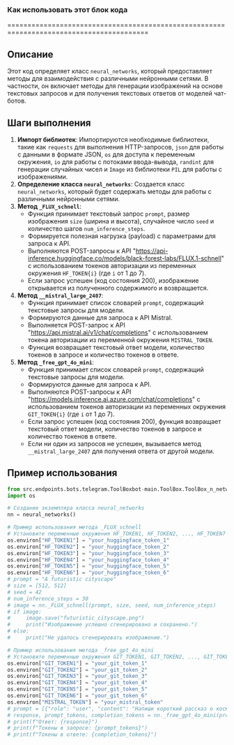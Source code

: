 ### Как использовать этот блок кода
=========================================================================================

Описание
-------------------------
Этот код определяет класс `neural_networks`, который предоставляет методы для взаимодействия с различными нейронными сетями. В частности, он включает методы для генерации изображений на основе текстовых запросов и для получения текстовых ответов от моделей чат-ботов.

Шаги выполнения
-------------------------
1. **Импорт библиотек**: Импортируются необходимые библиотеки, такие как `requests` для выполнения HTTP-запросов, `json` для работы с данными в формате JSON, `os` для доступа к переменным окружения, `io` для работы с потоками ввода-вывода, `randint` для генерации случайных чисел и `Image` из библиотеки `PIL` для работы с изображениями.
2. **Определение класса `neural_networks`**: Создается класс `neural_networks`, который будет содержать методы для работы с различными нейронными сетями.
3. **Метод `_FLUX_schnell`**:
   - Функция принимает текстовый запрос `prompt`, размер изображения `size` (ширина и высота), случайное число `seed` и количество шагов `num_inference_steps`.
   - Формируется полезная нагрузка (payload) с параметрами для запроса к API.
   - Выполняются POST-запросы к API "https://api-inference.huggingface.co/models/black-forest-labs/FLUX.1-schnell" с использованием токенов авторизации из переменных окружения `HF_TOKEN{i}` (где `i` от 1 до 7).
   - Если запрос успешен (код состояния 200), изображение открывается из полученного содержимого и возвращается.
4. **Метод `__mistral_large_2407`**:
    - Функция принимает список словарей `prompt`, содержащий текстовые запросы для модели.
    - Формируются данные для запроса к API Mistral.
    - Выполняется POST-запрос к API "https://api.mistral.ai/v1/chat/completions" с использованием токена авторизации из переменной окружения `MISTRAL_TOKEN`.
    - Функция возвращает текстовый ответ модели, количество токенов в запросе и количество токенов в ответе.
5. **Метод `_free_gpt_4o_mini`**:
   - Функция принимает список словарей `prompt`, содержащий текстовые запросы для модели.
   - Формируются данные для запроса к API.
   - Выполняются POST-запросы к API "https://models.inference.ai.azure.com/chat/completions" с использованием токенов авторизации из переменных окружения `GIT_TOKEN{i}` (где `i` от 1 до 7).
   - Если запрос успешен (код состояния 200), функция возвращает текстовый ответ модели, количество токенов в запросе и количество токенов в ответе.
   - Если ни один из запросов не успешен, вызывается метод `__mistral_large_2407` для получения ответа от другой модели.

Пример использования
-------------------------

```python
from src.endpoints.bots.telegram.ToolBoxbot-main.ToolBox.ToolBox_n_networks import neural_networks
import os

# Создание экземпляра класса neural_networks
nn = neural_networks()

# Пример использования метода _FLUX_schnell
# Установите переменные окружения HF_TOKEN1, HF_TOKEN2, ..., HF_TOKEN7
os.environ["HF_TOKEN1"] = "your_huggingface_token_1"
os.environ["HF_TOKEN2"] = "your_huggingface_token_2"
os.environ["HF_TOKEN3"] = "your_huggingface_token_3"
os.environ["HF_TOKEN4"] = "your_huggingface_token_4"
os.environ["HF_TOKEN5"] = "your_huggingface_token_5"
os.environ["HF_TOKEN6"] = "your_huggingface_token_6"
# prompt = "A futuristic cityscape"
# size = [512, 512]
# seed = 42
# num_inference_steps = 30
# image = nn._FLUX_schnell(prompt, size, seed, num_inference_steps)
# if image:
#     image.save("futuristic_cityscape.png")
#     print("Изображение успешно сгенерировано и сохранено.")
# else:
#     print("Не удалось сгенерировать изображение.")

# Пример использования метода _free_gpt_4o_mini
# Установите переменные окружения GIT_TOKEN1, GIT_TOKEN2, ..., GIT_TOKEN7 и MISTRAL_TOKEN
os.environ["GIT_TOKEN1"] = "your_git_token_1"
os.environ["GIT_TOKEN2"] = "your_git_token_2"
os.environ["GIT_TOKEN3"] = "your_git_token_3"
os.environ["GIT_TOKEN4"] = "your_git_token_4"
os.environ["GIT_TOKEN5"] = "your_git_token_5"
os.environ["GIT_TOKEN6"] = "your_git_token_6"
os.environ["MISTRAL_TOKEN"] = "your_mistral_token"
# prompt = [{"role": "user", "content": "Напиши короткий рассказ о космическом путешествии."}]
# response, prompt_tokens, completion_tokens = nn._free_gpt_4o_mini(prompt)
# print(f"Ответ: {response}")
# print(f"Токены в запросе: {prompt_tokens}")
# print(f"Токены в ответе: {completion_tokens}")